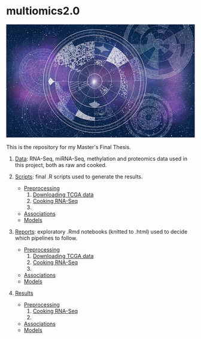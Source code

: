 # multiomics2.0 #
![ Machine learning approach for allocating gene function. Karen Arnott/EMBL-EBI](/reports/cover.jpg)

This is the repository for my Master's Final Thesis.

1. [Data](data/): RNA-Seq, miRNA-Seq, methylation and proteomics data used in this project, both as raw and cooked.

2. [Scripts](scripts/): final .R scripts used to generate the results.
    - [Preprocessing](scripts/preprocessing/)
        1. [Downloading TCGA data](scripts/preprocessing/downloadingTCGA.R)
        2. [Cooking RNA-Seq](scripts/preprocessing/cookingRNASeq.R)
        3. 
    - [Associations](scripts/associations/)
    - [Models](scripts/models/)

3. [Reports](reports/): exploratory .Rmd notebooks (knitted to .html) used to decide which pipelines to follow.
    - [Preprocessing](reports/preprocessing/)
        1. [Downloading TCGA data](reports/preprocessing/downloadingTCGA.html)
        2. [Cooking RNA-Seq](reports/preprocessing/cookingRNASeq.html)
        3. 
    - [Associations](reports/associations/)
    - [Models](reports/models/)

4. [Results](results/)
    - [Preprocessing](results/preprocessing/)
        1. [Cooking RNA-Seq](results/preprocessing/cookingRNASeq)
        2. 
    - [Associations](results/associations/)
    - [Models](results/models/)